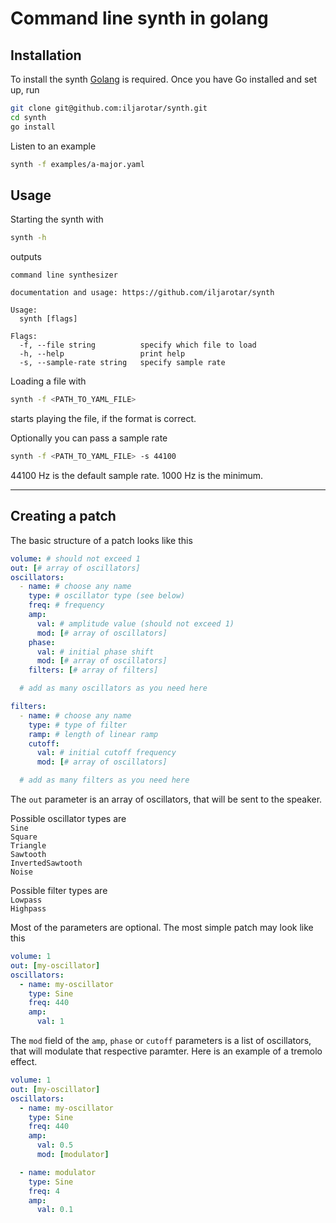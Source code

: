 # Command line synth in golang

## Installation

To install the synth [Golang](https://go.dev/doc/install) is required. Once you have Go installed and set up, run

```bash
git clone git@github.com:iljarotar/synth.git
cd synth
go install
```

Listen to an example

```bash
synth -f examples/a-major.yaml
```

## Usage

Starting the synth with

```bash
synth -h
```

outputs

```
command line synthesizer

documentation and usage: https://github.com/iljarotar/synth

Usage:
  synth [flags]

Flags:
  -f, --file string          specify which file to load
  -h, --help                 print help
  -s, --sample-rate string   specify sample rate
```

Loading a file with

```bash
synth -f <PATH_TO_YAML_FILE>
```

starts playing the file, if the format is correct.

Optionally you can pass a sample rate

```bash
synth -f <PATH_TO_YAML_FILE> -s 44100
```

44100 Hz is the default sample rate. 1000 Hz is the minimum.

---

## Creating a patch

The basic structure of a patch looks like this

```yaml
volume: # should not exceed 1
out: [# array of oscillators]
oscillators:
  - name: # choose any name
    type: # oscillator type (see below)
    freq: # frequency
    amp:
      val: # amplitude value (should not exceed 1)
      mod: [# array of oscillators]
    phase:
      val: # initial phase shift
      mod: [# array of oscillators]
    filters: [# array of filters]

  # add as many oscillators as you need here

filters:
  - name: # choose any name
    type: # type of filter
    ramp: # length of linear ramp
    cutoff:
      val: # initial cutoff frequency
      mod: [# array of oscillators]

  # add as many filters as you need here
```

The `out` parameter is an array of oscillators, that will be sent to the speaker.

Possible oscillator types are  
`Sine`  
`Square`  
`Triangle`  
`Sawtooth`  
`InvertedSawtooth`  
`Noise`

Possible filter types are  
`Lowpass`  
`Highpass`

Most of the parameters are optional. The most simple patch may look like this

```yaml
volume: 1
out: [my-oscillator]
oscillators:
  - name: my-oscillator
    type: Sine
    freq: 440
    amp:
      val: 1
```

The `mod` field of the `amp`, `phase` or `cutoff` parameters is a list of oscillators, that will modulate that respective paramter. Here is an example of a tremolo effect.

```yaml
volume: 1
out: [my-oscillator]
oscillators:
  - name: my-oscillator
    type: Sine
    freq: 440
    amp:
      val: 0.5
      mod: [modulator]

  - name: modulator
    type: Sine
    freq: 4
    amp:
      val: 0.1
```
